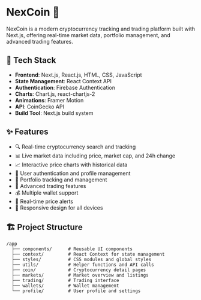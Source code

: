 # NexCoin 💸

NexCoin is a modern cryptocurrency tracking and trading platform built with Next.js, offering real-time market data, portfolio management, and advanced trading features.

## 🚀 Tech Stack

- **Frontend**: Next.js, React.js, HTML, CSS, JavaScript
- **State Management**: React Context API
- **Authentication**: Firebase Authentication
- **Charts**: Chart.js, react-chartjs-2
- **Animations**: Framer Motion
- **API**: CoinGecko API
- **Build Tool**: Next.js build system

## ✨ Features

- 🔍 Real-time cryptocurrency search and tracking
- 📊 Live market data including price, market cap, and 24h change
- 📈 Interactive price charts with historical data
- 👤 User authentication and profile management
- 💼 Portfolio tracking and management
- 💱 Advanced trading features
- 💰 Multiple wallet support
- 🎯 Real-time price alerts
- 📱 Responsive design for all devices

## 🏗️ Project Structure

```
/app
  ├── components/      # Reusable UI components
  ├── context/         # React Context for state management
  ├── styles/          # CSS modules and global styles
  ├── utils/           # Helper functions and API calls
  ├── coin/            # Cryptocurrency detail pages
  ├── markets/         # Market overview and listings
  ├── trading/         # Trading interface
  ├── wallets/         # Wallet management
  └── profile/         # User profile and settings
```